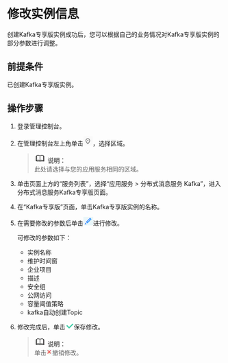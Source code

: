 # 修改实例信息<a name="ZH-CN_TOPIC_0169047414"></a>

创建Kafka专享版实例成功后，您可以根据自己的业务情况对Kafka专享版实例的部分参数进行调整。

## 前提条件<a name="section11712186286"></a>

已创建Kafka专享版实例。

## 操作步骤<a name="section0249155910409"></a>

1.  登录管理控制台。
2.  在管理控制台左上角单击![](figures/icon-region.png)，选择区域。

    >![](public_sys-resources/icon-note.gif) **说明：**   
    >此处请选择与您的应用服务相同的区域。  

3.  单击页面上方的“服务列表”，选择“应用服务 \> 分布式消息服务 Kafka”，进入分布式消息服务Kafka专享版页面。
4.  在“Kafka专享版”页面，单击Kafka专享版实例的名称。
5.  在需要修改的参数后单击![](figures/icon-edit01.png)进行修改。

    可修改的参数如下：

    -   实例名称
    -   维护时间窗
    -   企业项目
    -   描述
    -   安全组
    -   公网访问
    -   容量阈值策略
    -   kafka自动创建Topic

6.  修改完成后，单击![](figures/icon-right.png)保存修改。

    >![](public_sys-resources/icon-note.gif) **说明：**   
    >单击![](figures/icon-delete.png)撤销修改。  


